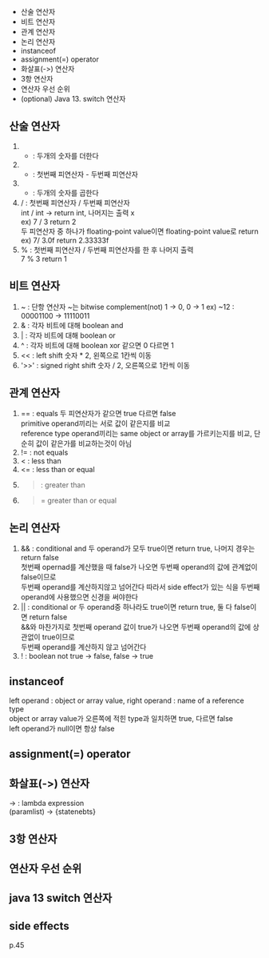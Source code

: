 * 산술 연산자
* 비트 연산자
* 관계 연산자
* 논리 연산자
* instanceof
* assignment(=) operator
* 화살표(->) 연산자
* 3항 연산자
* 연산자 우선 순위
* (optional) Java 13. switch 연산자

## 산술 연산자
1. + : 두개의 숫자를 더한다
2. - : 첫번째 피연산자 - 두번째 피연산자
3. * : 두개의 숫자를 곱한다
4. / : 첫번째 피연산자 / 두번째 피연산자
<br/>int / int -> return int, 나머지는 출력 x
<br/>ex) 7 / 3 return 2
<br/>두 피연산자 중 하나가 floating-point value이면 floating-point value로 return
<br/>ex) 7/ 3.0f return 2.33333f
5. % : 첫번째 피연산자 / 두번째 피연산자를 한 후 나머지 출력
<br/> 7 % 3 return 1

## 비트 연산자
1. ~ : 단항 연산자 ~는 bitwise complement(not) 1 -> 0, 0 -> 1
ex) ~12 : 00001100 -> 11110011
2. & : 각자 비트에 대해 boolean and
3. | : 각자 비트에 대해 boolean or
4. ^ : 각자 비트에 대해 boolean xor 같으면 0 다르면 1
5. << : left shift 숫자 * 2, 왼쪽으로 1칸씩 이동
6. '>>' : signed right shift 숫자 / 2, 오른쪽으로 1칸씩 이동 

## 관계 연산자
1. == : equals 두 피연산자가 같으면 true 다르면 false
<br/> primitive operand끼리는 서로 값이 같은지를 비교
<br/> reference type operand끼리는 same object or array를 가르키는지를 비교, 단순히 값이 같은가를 비교하는것이 아님
2. != : not equals
3. < : less than
4. <= : less than or equal
5. > : greater than
6. >= greater than or equal

## 논리 연산자
1. && : conditional and 두 operand가 모두 true이면 return true, 나머지 경우는 return false
<br/> 첫번째 opernad를 계산했을 때 false가 나오면 두번째 operand의 값에 관계없이 false이므로
<br/> 두번째 operand를 계산하지않고 넘어간다 따라서 side effect가 있는 식을 두번째 operand에 사용했으면 신경을 써야한다
2. || : conditional or 두 operand중 하나라도 true이면 return true, 둘 다 false이면 return false
<br/> &&와 마찬가지로 첫번째 operand 값이 true가 나오면 두번째 operand의 값에 상관없이 true이므로
<br/> 두번째 operand를 계산하지 않고 넘어간다
3. ! : boolean not true -> false, false -> true

## instanceof
left operand : object or array value, right operand : name of a reference type
<br/> object or array value가 오른쪽에 적힌 type과 일치하면 true, 다르면 false
<br/> left operand가 null이면 항상 false
## assignment(=) operator

## 화살표(->) 연산자
-> : lambda expression
<br/> (paramlist) -> {statenebts}

## 3항 연산자

## 연산자 우선 순위

## java 13 switch 연산자

## side effects
p.45
